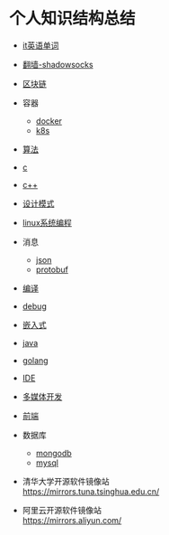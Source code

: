 # 个人知识结构总结

* [it英语单词](it.words.md)
* [翻墙-shadowsocks](shadowsocks/readme.md)
* [区块链](blockchain/readme.md)
* 容器
  * [docker](container/docker/readme.md)
  * [k8s](container/k8s/readme.md)
* [算法](algorithm/readme.md)
* [c](c/readme.md)
* [c++](c++/readme.md)
* [设计模式](design.patten/readme.md)
* [linux系统编程](apue/readme.md)
* 消息
  * [json](message/json/readme.md)
  * [protobuf](message/protobuf/readme.md)
* [编译](compile/readme.md)
* [debug](debug/readme.md)
* [嵌入式](embedded/readme.md)
* [java](java/readme.md)
* [golang](golang/readme.md)
* [IDE](ide/readme.md)
* [多媒体开发](multimedia/readme.md)
* [前端](前端/readme.md)
* 数据库
  * [mongodb](database/mongodb/readme.md)
  * [mysql](database/mysql/readme.md)

* 清华大学开源软件镜像站  
  <https://mirrors.tuna.tsinghua.edu.cn/>

* 阿里云开源软件镜像站  
  <https://mirrors.aliyun.com/>

